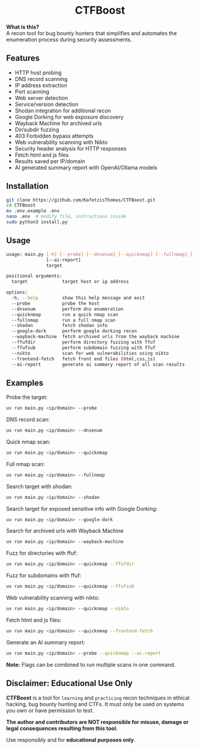 <h1 align="center">CTFBoost</h1>

**What is this?**  
A recon tool for bug bounty hunters that simplifies and automates the enumeration process during security assessments.

## Features

* HTTP host probing
* DNS record scanning
* IP address extraction
* Port scanning
* Web server detection
* Service/version detection
* Shodan integration for additional recon
* Google Dorking for web exposure discovery
* Wayback Machine for archived urls
* Dir/subdir fuzzing
* 403 Forbidden bypass attempts
* Web vulnerability scanning with Nikto
* Security header analysis for HTTP responses
* Fetch html and js files
* Results saved per IP/domain
* AI generated summary report with OpenAI/Ollama models

## Installation

```bash
git clone https://github.com/KafetzisThomas/CTFBoost.git
cd CTFBoost
mv .env.example .env
nano .env  # modify file, instructions inside
sudo python3 install.py
```

## Usage

```bash
usage: main.py [-h] [--probe] [--dnsenum] [--quicknmap] [--fullnmap] [--shodan] [--google-dork] [--wayback-machine] [--ffufdir] [--ffufsub] [--nikto] [--frontend-fetch]
               [--ai-report]
               target

positional arguments:
  target             target host or ip address

options:
  -h, --help         show this help message and exit
  --probe            probe the host
  --dnsenum          perform dns enumeration
  --quicknmap        run a quick nmap scan
  --fullnmap         run a full nmap scan
  --shodan           fetch shodan info
  --google-dork      perform google dorking recon
  --wayback-machine  fetch archived urls from the wayback machine
  --ffufdir          perform directory fuzzing with ffuf
  --ffufsub          perform subdomain fuzzing with ffuf
  --nikto            scan for web vulnerabilities using nikto
  --frontend-fetch   fetch front end files (html,css,js)
  --ai-report        generate ai summary report of all scan results
```

## Examples

Probe the target:
```bash
uv run main.py <ip/domain> --probe
```

DNS record scan:
```bash
uv run main.py <ip/domain> --dnsenum
```

Quick nmap scan:
```bash
uv run main.py <ip/domain> --quicknmap
```

Full nmap scan:
```bash
uv run main.py <ip/domain> --fullnmap
```

Search target with shodan:
```bash
uv run main.py <ip/domain> --shodan
```

Search target for exposed sensitive info with Google Dorking:
```bash
uv run main.py <ip/domain> --google-dork
```

Search for archived urls with Wayback Machine 
```bash
uv run main.py <ip/domain> --wayback-machine
```

Fuzz for directories with ffuf:
```bash
uv run main.py <ip/domain> --quicknmap --ffufdir
```

Fuzz for subdomains with ffuf:
```bash
uv run main.py <ip/domain> --quicknmap --ffufsub
```

Web vulnerability scanning with nikto:
```bash
uv run main.py <ip/domain> --quicknmap --nikto
```

Fetch html and js files:
```bash
uv run main.py <ip/domain> --quicknmap --frontend-fetch
```

Generate an AI summary report:
```bash
uv run main.py <ip/domain> --probe --quicknmap --ai-report
```

**Note:** Flags can be combined to run multiple scans in one command.

## Disclaimer: Educational Use Only

**CTFBoost** is a tool for `learning` and `practicing` recon techniques in ethical hacking, bug bounty hunting and CTFs. It must only be used on systems you own or have permission to test.

**The author and contributors are NOT responsible for misuse, damage or legal consequences resulting from this tool.**

Use responsibly and for **educational purposes only**.
